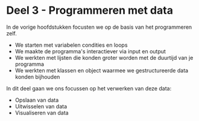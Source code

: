 # Deel 3 - Programmeren met data

In de vorige hoofdstukken focusten we op de basis van het programmeren zelf.

* We starten met variabelen condities en loops
* We maakte de programma's interactiever via input en output
* We werkten met lijsten die konden groter worden met de duurtijd van je programma
* We werkten met klassen en object waarmee we gestructureerde data konden bijhouden

In dit deel gaan we ons focussen op het verwerken van deze data:

* Opslaan van data
* Uitwisselen van data
* Visualiseren van data


